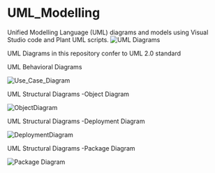 # UML_Modelling
Unified Modelling Language (UML) diagrams and models using Visual Studio code and Plant UML scripts.
![UML Diagrams](https://github.com/Dre-AsiliVentures/UML_Modelling/assets/61284769/a2ff5ffc-e4b2-4266-b6c6-c122975c186f)

UML Diagrams in this repository confer to UML 2.0 standard

UML Behavioral Diagrams
   
   ![Use_Case_Diagram](https://github.com/Dre-AsiliVentures/UML_Modelling/assets/61284769/79b5dc95-53d5-49a2-9873-4741e5fc35c7)

UML Structural Diagrams -Object Diagram
   
   ![ObjectDiagram](https://github.com/Dre-AsiliVentures/UML_Modelling/assets/61284769/3c701ed0-da34-4bce-a248-2a88c37da6b9)



   UML Structural Diagrams -Deployment Diagram
   
   ![DeploymentDiagram](https://github.com/Dre-AsiliVentures/UML_Modelling/assets/61284769/8cd88480-5a9c-44a9-9554-8f85e25e5af4)



   UML Structural Diagrams -Package Diagram
   
   ![Package Diagram](https://github.com/Dre-AsiliVentures/UML_Modelling/assets/61284769/a8e6e845-5d78-4848-b08d-b672c295e249)

